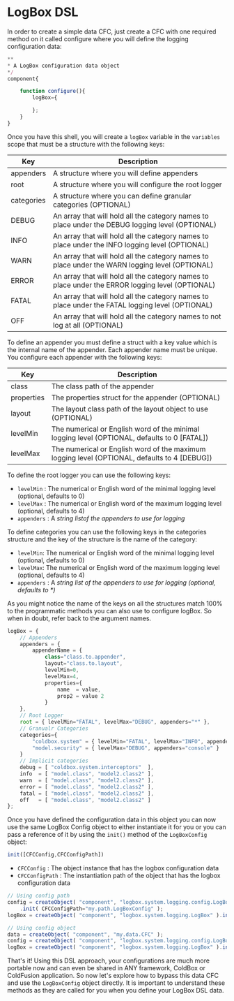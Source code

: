 # LogBox DSL

In order to create a simple data CFC, just create a CFC with one required method on it called configure where you will define the logging configuration data:

```javascript
**
* A LogBox configuration data object
*/
component{

	function configure(){
		logBox={

		};
	}
}
```

Once you have this shell, you will create a `logBox` variable in the `variables` scope that must be a structure with the following keys:

|Key|Description|
|--|--|
|appenders |A structure where you will define appenders|
|root |A structure where you will configure the root logger|
|categories |A structure where you can define granular categories (OPTIONAL)|
|DEBUG|An array that will hold all the category names to place under the DEBUG logging level (OPTIONAL)|
|INFO |An array that will hold all the category names to place under the INFO logging level (OPTIONAL)|
|WARN |An array that will hold all the category names to place under the WARN logging level (OPTIONAL)|
|ERROR|An array that will hold all the category names to place under the ERROR logging level (OPTIONAL)|
|FATAL |An array that will hold all the category names to place under the FATAL logging level (OPTIONAL)|
|OFF|An array that will hold all the category names to not log at all (OPTIONAL)|

To define an appender you must define a struct with a key value which is the internal name of the appender.  Each appender name must be unique.  You configure each appender with the following keys:

|Key|Description|
|--|--|
|class|The class path of the appender|
|properties|The properties struct for the appender (OPTIONAL)|
|layout|The layout class path of the layout object to use (OPTIONAL)|
|levelMin|The numerical or English word of the minimal logging level (OPTIONAL, defaults to 0 [FATAL])|
|levelMax|The numerical or English word of the maximum logging level (OPTIONAL, defaults to 4 [DEBUG])|

To define the root logger you can use the following keys:

* `levelMin` : The numerical or English word of the minimal logging level (optional, defaults to 0)
* `levelMax` : The numerical or English word of the maximum logging level (optional, defaults to 4)
* `appenders` : A <i>string listof the appenders to use for logging</i>

To define categories you can use the following keys in the categories structure and the key of the structure is the name of the category:

* `levelMin`: The numerical or English word of the minimal logging level (optional, defaults to 0)
* `levelMax`: The numerical or English word of the maximum logging level (optional, defaults to 4)
* `appenders` : A <i>string list of the appenders to use for logging (optional, defaults to *)</i>

As you might notice the name of the keys on all the structures match 100% to the programmatic methods you can also use to configure logBox. So when in doubt, refer back to the argument names.

```javascript
logBox = {
	// Appenders
	appenders = {
		appenderName = {
			class="class.to.appender",
			layout="class.to.layout",
			levelMin=0,
			levelMax=4,
			properties={
				name  = value,
				prop2 = value 2
			}
	},
	// Root Logger
	root = { levelMin="FATAL", levelMax="DEBUG", appenders="*" },
	// Granualr Categories
	categories={
		"coldbox.system" = { levelMin="FATAL", levelMax="INFO", appenders="*" },
		"model.security" = { levelMax="DEBUG", appenders="console" }
	}
	// Implicit categories
	debug = [ "coldbox.system.interceptors"  ],
	info  = [ "model.class", "model2.class2" ],
	warn  = [ "model.class", "model2.class2" ],
	error = [ "model.class", "model2.class2" ],
	fatal = [ "model.class", "model2.class2" ],
	off   = [ "model.class", "model2.class2" ]
};
```

Once you have defined the configuration data in this object you can now use the same LogBox Config object to either instantiate it for you or you can pass a reference of it by using the `init()` method of the `LogBoxConfig` object:

```javascript
init([CFCConfig,CFCConfigPath])
```

* `CFCConfig` : The object instance that has the logbox configuration data
* `CFCConfigPath` : The instantiation path of the object that has the logbox configuration data

```javascript
// Using config path
config = createObject( "component", "logbox.system.logging.config.LogBoxConfig" )
    .init( CFCConfigPath="my.path.LogBoxConfig" );
logBox = createObject( "component", "logbox.system.logging.LogBox" ).init( config );

// Using config object
data = createObject( "component", "my.data.CFC" );
config = createObject( "component", "logbox.system.logging.config.LogBoxConfig" ).init( data );
logBox = createObject( "component", "logbox.system.logging.LogBox" ).init( config );
```

That's it! Using this DSL approach, your configurations are much more portable now and can even be shared in ANY framework, ColdBox or ColdFusion application. So now let's explore how to bypass this data CFC and use the `LogBoxConfig` object directly. It is important to understand these methods as they are called for you when you define your LogBox DSL data.
